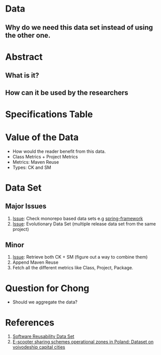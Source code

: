 # Data
## Why do we need this data set instead of using the other one.

# Abstract
## What is it?
## How can it be used by the researchers

# Specifications Table

# Value of the Data
- How would the reader benefit from this data.
- Class Metrics + Project Metrics
- Metrics: Maven Reuse
- Types: CK and SM

# Data Set
## Major Issues
1. [Issue](https://github.com/reusability/extract/issues/21): Check monorepo based data sets e.g [spring-framework](https://github.com/spring-projects/spring-framework)
2. [Issue](https://github.com/reusability/extract/issues/22): Evolutionary Data Set (multiple release data set from the same project)

## Minor
1. [Issue](https://github.com/reusability/extract/issues/23): Retrieve both CK + SM (figure out a way to combine them)
2. Append Maven Reuse
3. Fetch all the different metrics like Class, Project, Package.

# Question for Chong
- Should we aggregate the data?

# References
1. [Software Reusability Data Set](https://www.sciencedirect.com/science/article/pii/S235234091931042X)
2. [E-scooter sharing schemes operational zones in Poland: Dataset on voivodeship capital cities](https://www.sciencedirect.com/science/article/pii/S2352340920314426)
